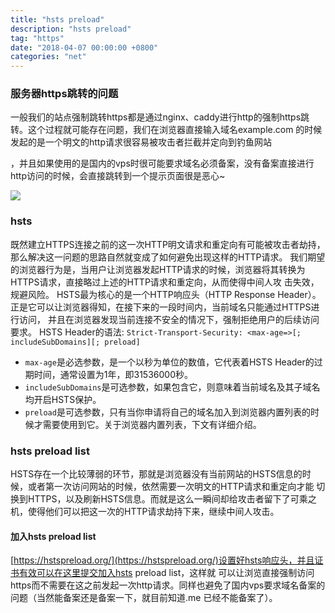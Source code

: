 ```yaml
---
title: "hsts preload"
description: "hsts preload"
tag: "https"
date: "2018-04-07 00:00:00 +0800"
categories: "net"
---
```


### 服务器https跳转的问题


一般我们的站点强制跳转https都是通过nginx、caddy进行http的强制https跳转。这个过程就可能存在问题，我们在浏览器直接输入域名example.com
的时候发起的是一个明文的http请求很容易被攻击者拦截并定向到钓鱼网站
<!--more-->
，并且如果使用的是国内的vps时很可能要求域名必须备案，没有备案直接进行
http访问的时候，会直接跳转到一个提示页面很是恶心~

![](https://olef5l6y5.qnssl.com/20180407202800.png)

### hsts

既然建立HTTPS连接之前的这一次HTTP明文请求和重定向有可能被攻击者劫持，那么解决这一问题的思路自然就变成了如何避免出现这样的HTTP请求。
我们期望的浏览器行为是，当用户让浏览器发起HTTP请求的时候，浏览器将其转换为HTTPS请求，直接略过上述的HTTP请求和重定向，从而使得中间人攻
击失效，规避风险。
HSTS最为核心的是一个HTTP响应头（HTTP Response Header）。正是它可以让浏览器得知，在接下来的一段时间内，当前域名只能通过HTTPS进行访问，
并且在浏览器发现当前连接不安全的情况下，强制拒绝用户的后续访问要求。
HSTS Header的语法:
`Strict-Transport-Security: <max-age=>[; includeSubDomains][; preload]`

- `max-age`是必选参数，是一个以秒为单位的数值，它代表着HSTS Header的过期时间，通常设置为1年，即31536000秒。
- `includeSubDomains`是可选参数，如果包含它，则意味着当前域名及其子域名均开启HSTS保护。
- `preload`是可选参数，只有当你申请将自己的域名加入到浏览器内置列表的时候才需要使用到它。关于浏览器内置列表，下文有详细介绍。

### hsts preload list

HSTS存在一个比较薄弱的环节，那就是浏览器没有当前网站的HSTS信息的时候，或者第一次访问网站的时候，依然需要一次明文的HTTP请求和重定向才能
切换到HTTPS，以及刷新HSTS信息。而就是这么一瞬间却给攻击者留下了可乘之机，使得他们可以把这一次的HTTP请求劫持下来，继续中间人攻击。

#### 加入hsts preload list

[https://hstspreload.org/](https://hstspreload.org/)设置好hsts响应头，并且证书有效可以在这里提交加入hsts preload list，这样就
可以让浏览直接强制访问https而不需要在这之前发起一次http请求。同样也避免了国内vps要求域名备案的问题（当然能备案还是备案一下，就目前知道.me
已经不能备案了）。
